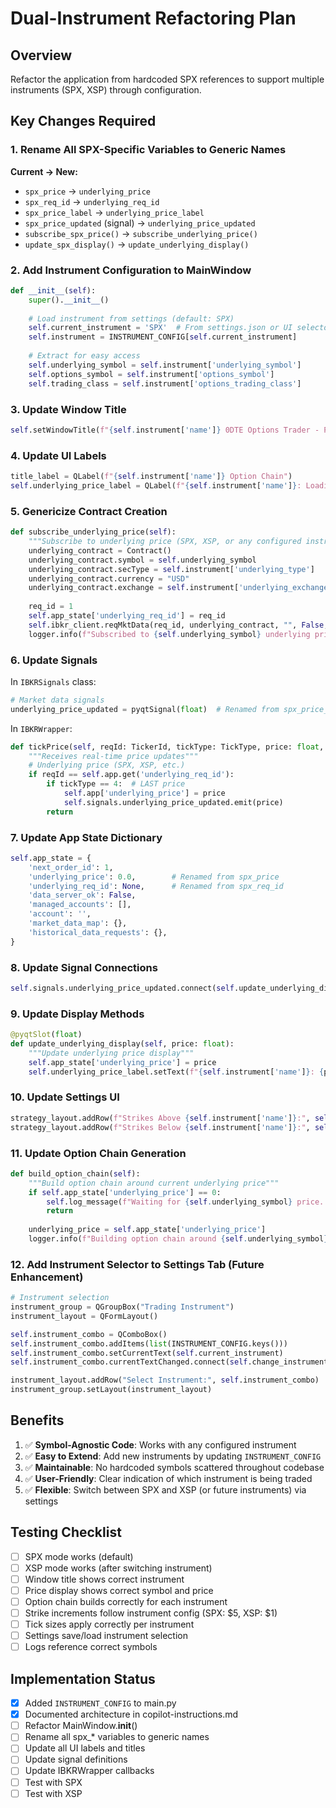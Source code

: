 # Dual-Instrument Refactoring Plan

## Overview
Refactor the application from hardcoded SPX references to support multiple instruments (SPX, XSP) through configuration.

## Key Changes Required

### 1. Rename All SPX-Specific Variables to Generic Names

**Current → New:**
- `spx_price` → `underlying_price`
- `spx_req_id` → `underlying_req_id`
- `spx_price_label` → `underlying_price_label`
- `spx_price_updated` (signal) → `underlying_price_updated`
- `subscribe_spx_price()` → `subscribe_underlying_price()`
- `update_spx_display()` → `update_underlying_display()`

### 2. Add Instrument Configuration to MainWindow

```python
def __init__(self):
    super().__init__()
    
    # Load instrument from settings (default: SPX)
    self.current_instrument = 'SPX'  # From settings.json or UI selector
    self.instrument = INSTRUMENT_CONFIG[self.current_instrument]
    
    # Extract for easy access
    self.underlying_symbol = self.instrument['underlying_symbol']
    self.options_symbol = self.instrument['options_symbol']
    self.trading_class = self.instrument['options_trading_class']
```

### 3. Update Window Title

```python
self.setWindowTitle(f"{self.instrument['name']} 0DTE Options Trader - PyQt6 Professional Edition")
```

### 4. Update UI Labels

```python
title_label = QLabel(f"{self.instrument['name']} Option Chain")
self.underlying_price_label = QLabel(f"{self.instrument['name']}: Loading...")
```

### 5. Genericize Contract Creation

```python
def subscribe_underlying_price(self):
    """Subscribe to underlying price (SPX, XSP, or any configured instrument)"""
    underlying_contract = Contract()
    underlying_contract.symbol = self.underlying_symbol
    underlying_contract.secType = self.instrument['underlying_type']
    underlying_contract.currency = "USD"
    underlying_contract.exchange = self.instrument['underlying_exchange']
    
    req_id = 1
    self.app_state['underlying_req_id'] = req_id
    self.ibkr_client.reqMktData(req_id, underlying_contract, "", False, False, [])
    logger.info(f"Subscribed to {self.underlying_symbol} underlying price")
```

### 6. Update Signals

In `IBKRSignals` class:
```python
# Market data signals
underlying_price_updated = pyqtSignal(float)  # Renamed from spx_price_updated
```

In `IBKRWrapper`:
```python
def tickPrice(self, reqId: TickerId, tickType: TickType, price: float, attrib: TickAttrib):
    """Receives real-time price updates"""
    # Underlying price (SPX, XSP, etc.)
    if reqId == self.app.get('underlying_req_id'):
        if tickType == 4:  # LAST price
            self.app['underlying_price'] = price
            self.signals.underlying_price_updated.emit(price)
        return
```

### 7. Update App State Dictionary

```python
self.app_state = {
    'next_order_id': 1,
    'underlying_price': 0.0,        # Renamed from spx_price
    'underlying_req_id': None,      # Renamed from spx_req_id
    'data_server_ok': False,
    'managed_accounts': [],
    'account': '',
    'market_data_map': {},
    'historical_data_requests': {},
}
```

### 8. Update Signal Connections

```python
self.signals.underlying_price_updated.connect(self.update_underlying_display)
```

### 9. Update Display Methods

```python
@pyqtSlot(float)
def update_underlying_display(self, price: float):
    """Update underlying price display"""
    self.app_state['underlying_price'] = price
    self.underlying_price_label.setText(f"{self.instrument['name']}: {price:.2f}")
```

### 10. Update Settings UI

```python
strategy_layout.addRow(f"Strikes Above {self.instrument['name']}:", self.strikes_above_edit)
strategy_layout.addRow(f"Strikes Below {self.instrument['name']}:", self.strikes_below_edit)
```

### 11. Update Option Chain Generation

```python
def build_option_chain(self):
    """Build option chain around current underlying price"""
    if self.app_state['underlying_price'] == 0:
        self.log_message(f"Waiting for {self.underlying_symbol} price...", "INFO")
        return
    
    underlying_price = self.app_state['underlying_price']
    logger.info(f"Building option chain around {self.underlying_symbol} price: ${underlying_price:.2f}")
```

### 12. Add Instrument Selector to Settings Tab (Future Enhancement)

```python
# Instrument selection
instrument_group = QGroupBox("Trading Instrument")
instrument_layout = QFormLayout()

self.instrument_combo = QComboBox()
self.instrument_combo.addItems(list(INSTRUMENT_CONFIG.keys()))
self.instrument_combo.setCurrentText(self.current_instrument)
self.instrument_combo.currentTextChanged.connect(self.change_instrument)

instrument_layout.addRow("Select Instrument:", self.instrument_combo)
instrument_group.setLayout(instrument_layout)
```

## Benefits

1. ✅ **Symbol-Agnostic Code**: Works with any configured instrument
2. ✅ **Easy to Extend**: Add new instruments by updating `INSTRUMENT_CONFIG`
3. ✅ **Maintainable**: No hardcoded symbols scattered throughout codebase
4. ✅ **User-Friendly**: Clear indication of which instrument is being traded
5. ✅ **Flexible**: Switch between SPX and XSP (or future instruments) via settings

## Testing Checklist

- [ ] SPX mode works (default)
- [ ] XSP mode works (after switching instrument)
- [ ] Window title shows correct instrument
- [ ] Price display shows correct symbol and price
- [ ] Option chain builds correctly for each instrument
- [ ] Strike increments follow instrument config (SPX: $5, XSP: $1)
- [ ] Tick sizes apply correctly per instrument
- [ ] Settings save/load instrument selection
- [ ] Logs reference correct symbols

## Implementation Status

- [x] Added `INSTRUMENT_CONFIG` to main.py
- [x] Documented architecture in copilot-instructions.md
- [ ] Refactor MainWindow.__init__()
- [ ] Rename all spx_* variables to generic names
- [ ] Update all UI labels and titles
- [ ] Update signal definitions
- [ ] Update IBKRWrapper callbacks
- [ ] Test with SPX
- [ ] Test with XSP
